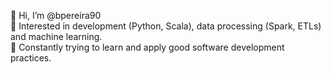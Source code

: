 👋 Hi, I’m @bpereira90  
👀 Interested in development (Python, Scala), data processing (Spark, ETLs) and machine learning.  
🌱 Constantly trying to learn and apply good software development practices.  

<!---
bpereira90/bpereira90 is a ✨ special ✨ repository because its `README.md` (this file) appears on your GitHub profile.
You can click the Preview link to take a look at your changes.
--->
